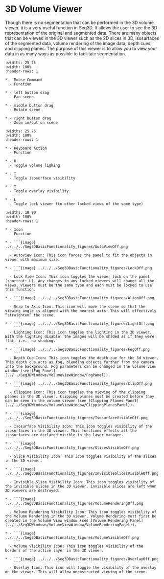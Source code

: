 # 3D Volume Viewer

Though there is no segmentation that can be performed in the 3D volume viewer, it is a very useful function in Seg3D. It allows the user to see the 3D representation of the original and segmented data. There are many objects that can be viewed in the 3D viewer such as the 2D slices in 3D, isosurfaces of the segmented data, volume rendering of the image data, depth cues, and clipping planes. The purpose of this viewer is to allow you to view your data in as many ways as possible to facilitate segmentation.

```{list-table} Mouse Functions in the 3D Volume Viewer
:widths: 25 75
:width: 100%
:header-rows: 1

* - Mouse Command
  - Function

* - left button drag
  - Pan scene

* - middle button drag
  - Rotate scene

* - right button drag
  - Zoom in/out on scene

```


```{list-table} Keyboard Actions in the 3D volume Viewer
:widths: 25 75
:width: 100%
:header-rows: 1

* - Keyboard Action
  - Function

* - H
  - Toggle volume lighing

* - I
  - Toggle isosurface visibility

* - T
  - Toggle overlay visibility

* - L
  - Toggle lock viewer (to other locked views of the same type)

```


```{list-table} Icons and Actions in the 3D Viewer
:widths: 10 90
:width: 100%
:header-rows: 1

* - Icon
  - Function

* - ```{image} ../../../Seg3DBasicFunctionality_figures/AutoViewOff.png
    ```
  - Autoview Icon: This icon forces the panel to fit the objects in viewer with maximum size.

* - ```{image} ../../../Seg3DBasicFunctionality_figures/LockOff.png
    ```
  - Lock View Icon: This icon toggles the viewer lock on the panel (shortcut: L). Any changes to any locked viewers will change all the views. Viewers must be the same type and each must be locked to use this function.

* - ```{image} ../../../Seg3DBasicFunctionality_figures/AlignOff.png
    ```
  - Snap to Axis Icon: This icon will move the scene so that the viewing angle is aligned with the nearest axis. This will effectively “straighten” the scene.

* - ```{image} ../../../Seg3DBasicFunctionality_figures/LightOff.png
    ```
  - Lighting Icon: This icon toggles the lighting in the 3D viewer. With the lighting disable, the images will be shaded as if they were flat, i.e., no shading.

* - ```{image} ../../../Seg3DBasicFunctionality_figures/FogOff.png
    ```
  - Depth Cue Icon: This icon toggles the depth cue for the 3d viewer. This depth cue acts as fog, blending objects further from the camera into the background. Fog parameters can be changed in the volume view window (see [Fog Panel](../../Seg3DWindows/VolumeViewWindow/FogPanel)).

* - ```{image} ../../../Seg3DBasicFunctionality_figures/ClipOff.png
    ```
  - Clipping Icon: This icon toggles the viewing of the clipping planes in the 3D viewer. Clipping planes must be created before they can be seen in the volume viewer (see [Clipping Planes Panel](../../Seg3DWindows/VolumeViewWindow/ClippingPlanesPanel)).

* - ```{image} ../../../Seg3DBasicFunctionality_figures/IsosurfaceVisibleOff.png
    ```
  - Isosurface Visibility Icon: This icon toggles visibility of the isosurfaces in the 3D viewer. This functions effects all the isosurfaces are declared visible in the layer manager.

* - ```{image} ../../../Seg3DBasicFunctionality_figures/SlicesVisibleOff.png
    ```
  - Slice Visibility Icon: This icon toggles visibility of the slices in the 3D viewer.

* - ```{image} ../../../Seg3DBasicFunctionality_figures/InvisibleSlicesVisibleOff.png
    ```
  - Invisible Slice Visibility Icon: This icon toggles visibility of the invisible slices in the 3D viewer. Invisible slices are left when 2D viewers are destroyed.

* - ```{image} ../../../Seg3DBasicFunctionality_figures/VolumeRenderingOff.png
    ```
  - Volume Rendering Visibility Icon: This icon toggles visibility of the Volume Rendering in the 3D viewer. Volume Rendering must first be created in the Volume View window (see [Volume Rendering Panel](../../Seg3DWindows/VolumeViewWindow/VolumeRenderingPanel)).

* - ```{image} ../../../Seg3DBasicFunctionality_figures/VolumeVisibleOff.png
    ```
  - Volume visibility Icon: This icon toggles visibility of the borders of the active layer in the 3D viewer.

* - ```{image} ../../../Seg3DBasicFunctionality_figures/OverlayOff.png
    ```
  - Overlay Icon: This icon will toggle the visibility of the overlay on the viewer. This will allow unobstructed viewing of the scene.

```
